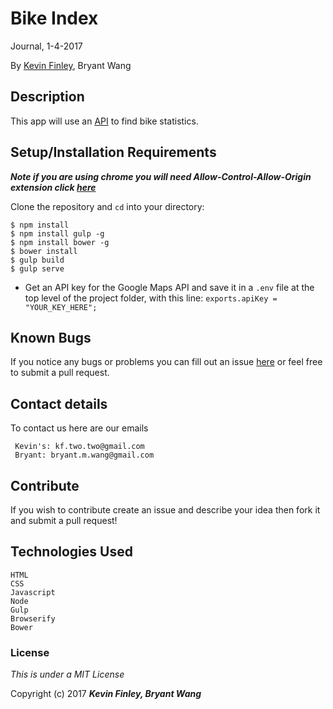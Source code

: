 # Bike Index

 Journal, 1-4-2017

 By [Kevin Finley](http://www.kfinley.com), Bryant Wang

## Description

This app will use an [API](https://bikeindex.org/documentation/api_v3) to find bike statistics.

## Setup/Installation Requirements

***Note if you are using chrome you will need Allow-Control-Allow-Origin extension click [here](https://chrome.google.com/webstore/detail/allow-control-allow-origi/nlfbmbojpeacfghkpbjhddihlkkiljbi?hl=en)***

Clone the repository and `cd` into your directory:
```
$ npm install
$ npm install gulp -g
$ npm install bower -g
$ bower install
$ gulp build
$ gulp serve
```
* Get an API key for the Google Maps API and save it in a `.env` file at the top level of the project folder, with this line: `exports.apiKey = "YOUR_KEY_HERE";`
## Known Bugs

If you notice any bugs or problems you can fill out an issue [here](http://www.github.com/kftwotwo/bike_index/issues) or feel free to submit a pull request.

## Contact details
To contact us here are our emails
```
 Kevin's: kf.two.two@gmail.com
 Bryant: bryant.m.wang@gmail.com
```

## Contribute
If you wish to contribute create an issue and describe your idea then fork it and submit a pull request!

## Technologies Used
```
HTML
CSS
Javascript
Node
Gulp
Browserify
Bower
```
### License

*This is under a MIT License*

Copyright (c) 2017 **_Kevin Finley, Bryant Wang_**
